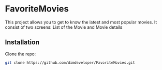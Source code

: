 # FavoriteMovies
This project allows you to get to know the latest and most popular movies.
It consist of two screens: List of the Movie and Movie details 

## Installation
Clone the repo:
```bash
git clone https://github.com/dimdeveloper/FavoriteMovies.git
